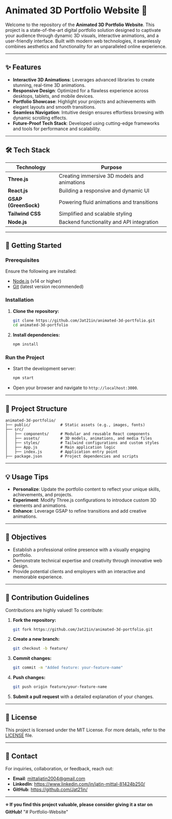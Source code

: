 # **Animated 3D Portfolio Website** 🌟

Welcome to the repository of the **Animated 3D Portfolio Website**. This project is a state-of-the-art digital portfolio solution designed to captivate your audience through dynamic 3D visuals, interactive animations, and a user-friendly interface. Built with modern web technologies, it seamlessly combines aesthetics and functionality for an unparalleled online experience.

---

## **✨ Features**

- **Interactive 3D Animations**: Leverages advanced libraries to create stunning, real-time 3D animations.
- **Responsive Design**: Optimized for a flawless experience across desktops, tablets, and mobile devices.
- **Portfolio Showcase**: Highlight your projects and achievements with elegant layouts and smooth transitions.
- **Seamless Navigation**: Intuitive design ensures effortless browsing with dynamic scrolling effects.
- **Future-Proof Tech Stack**: Developed using cutting-edge frameworks and tools for performance and scalability.

---

## **🛠️ Tech Stack**

| **Technology**       | **Purpose**                                   |
|-----------------------|-----------------------------------------------|
| **Three.js**          | Creating immersive 3D models and animations  |
| **React.js**          | Building a responsive and dynamic UI         |
| **GSAP (GreenSock)**  | Powering fluid animations and transitions    |
| **Tailwind CSS**      | Simplified and scalable styling              |
| **Node.js**           | Backend functionality and API integration    |

---

## **🚀 Getting Started**

### **Prerequisites**
Ensure the following are installed:
- [Node.js](https://nodejs.org/) (v14 or higher)
- [Git](https://git-scm.com/) (latest version recommended)

### **Installation**

1. **Clone the repository:**
   ```bash
   git clone https://github.com/Jat21in/animated-3d-portfolio.git
   cd animated-3d-portfolio
   ```
2. **Install dependencies:**
   ```bash
   npm install
   ```

### **Run the Project**
- Start the development server:
  ```bash
  npm start
  ```
- Open your browser and navigate to `http://localhost:3000`.

---

## **📂 Project Structure**

```plaintext
animated-3d-portfolio/
├── public/             # Static assets (e.g., images, fonts)
├── src/
│   ├── components/     # Modular and reusable React components
│   ├── assets/         # 3D models, animations, and media files
│   ├── styles/         # Tailwind configurations and custom styles
│   ├── App.js          # Main application logic
│   ├── index.js        # Application entry point
├── package.json        # Project dependencies and scripts
```

---

## **💡 Usage Tips**

- **Personalize**: Update the portfolio content to reflect your unique skills, achievements, and projects.
- **Experiment**: Modify Three.js configurations to introduce custom 3D elements and animations.
- **Enhance**: Leverage GSAP to refine transitions and add creative animations.

---

## **🎯 Objectives**

- Establish a professional online presence with a visually engaging portfolio.
- Demonstrate technical expertise and creativity through innovative web design.
- Provide potential clients and employers with an interactive and memorable experience.

---

## **🤝 Contribution Guidelines**

Contributions are highly valued! To contribute:

1. **Fork the repository:**
   ```bash
   git fork https://github.com/Jat21in/animated-3d-portfolio.git
   ```
2. **Create a new branch:**
   ```bash
   git checkout -b feature/
   ```
3. **Commit changes:**
   ```bash
   git commit -m "Added feature: your-feature-name"
   ```
4. **Push changes:**
   ```bash
   git push origin feature/your-feature-name
   ```
5. **Submit a pull request** with a detailed explanation of your changes.

---

## **📜 License**

This project is licensed under the MIT License. For more details, refer to the [LICENSE](LICENSE) file.

---

## **📧 Contact**

For inquiries, collaboration, or feedback, reach out:
- **Email**: mittaljatin2004@gmail.com
- **LinkedIn**: https://www.linkedin.com/in/jatin-mittal-81424b250/
- **GitHub**: https://github.com/Jat21in/

---

**⭐ If you find this project valuable, please consider giving it a star on GitHub!**
"# Portfolio-Website" 
